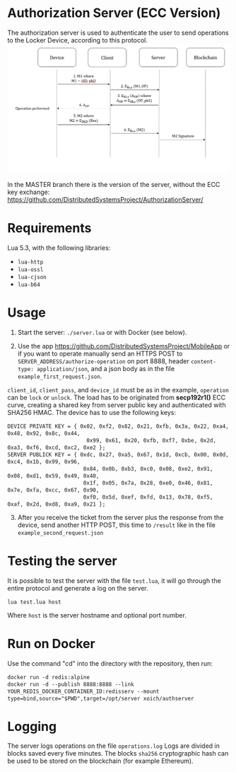 # Authorization Server (ECC Version)

The authorization server is used to authenticate the user to send operations to the Locker Device, according to this protocol.
![Protocol Diagram](https://raw.githubusercontent.com/DistributedSystemsProject/AuthorizationServer/ecc/Protocol.png)

In the MASTER branch there is the version of the server, without the ECC key exchange: https://github.com/DistributedSystemsProject/AuthorizationServer/

# Requirements

Lua 5.3, with the following libraries:

- `lua-http`
- `lua-ossl`
- `lua-cjson`
- `lua-b64`

# Usage

1) Start the server: `./server.lua` or with Docker (see below).

2) Use the app https://github.com/DistributedSystemsProject/MobileApp or if you want to operate manually send an HTTPS POST to `SERVER_ADDRESS/authorize-operation` on port 8888, header `content-type: application/json`, and a json body as in the file `example_first_request.json`.

`client_id`, `client_pass`, and `device_id` must be as in the example, `operation` can be `lock` or `unlock`. The load has to be originated from <strong>secp192r1()</strong> ECC curve, creating a shared key from server public key and authenticated with SHA256 HMAC.
The device has to use the following keys:

```
DEVICE PRIVATE KEY = { 0x02, 0xf2, 0x82, 0x21, 0xfb, 0x3a, 0x22, 0xa4, 0x48, 0x92, 0x8c, 0x44, 
                         0x99, 0x61, 0x20, 0xfb, 0xf7, 0xbe, 0x2d, 0xa3, 0xf6, 0xcd, 0xc2, 0xe2 };
SERVER PUBLICK KEY = { 0xdc, 0x27, 0xa5, 0x67, 0x1d, 0xcb, 0x00, 0x0d, 0xc4, 0x1b, 0x99, 0x96, 
                        0x84, 0x0b, 0xb3, 0xc0, 0x08, 0xe2, 0x91, 0x08, 0xd1, 0x59, 0x49, 0x40, 
                        0x1f, 0x05, 0x7a, 0x28, 0xe0, 0x46, 0x81, 0x7e, 0xfa, 0xcc, 0x67, 0x90, 
                        0xf0, 0x5d, 0xef, 0xfd, 0x13, 0x78, 0xf5, 0xaf, 0x2d, 0xd8, 0xa9, 0x21 };
```

3) After you receive the ticket from the server plus the response from the device, send another HTTP POST, this time to `/result` like in the file `example_second_request.json`

# Testing the server

It is possible to test the server with the file `test.lua`, it will go through the entire protocol and generate a log on the server.

```
lua test.lua host
```

Where `host` is the server hostname and optional port number.

# Run on Docker

Use the command "cd" into the directory with the repository, then run:

```
docker run -d redis:alpine
docker run -d --publish 8888:8888 --link YOUR_REDIS_DOCKER_CONTAINER_ID:redisserv --mount type=bind,source="$PWD",target=/opt/server xoich/authserver
```

# Logging

The server logs operations on the file `operations.log`
Logs are divided in blocks saved every five minutes. The blocks `sha256` cryptographic hash can be used to be stored on the blockchain (for example Ethereum).
